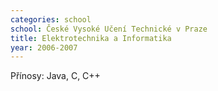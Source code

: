 ```yaml
---
categories: school
school: České Vysoké Učení Technické v Praze
title: Elektrotechnika a Informatika
year: 2006-2007 
---
```

Přínosy: Java, C, C++

